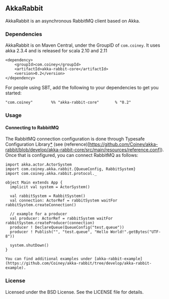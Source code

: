 ## AkkaRabbit

AkkaRabbit is an asynchronous RabbitMQ client based on Akka.

### Dependencies

AkkaRabbit is on Maven Central, under the GroupID of `com.coiney`. It uses akka 2.3.4 and is released for scala 2.10 and 2.11
```
<dependency>
    <groupId>com.coiney</groupId>
    <artifactId>akka-rabbit-core</artifactId>
    <version>0.2</version>
</dependency>
```

For people using SBT, add the following to your dependencies to get you started:
```
"com.coiney"        %% "akka-rabbit-core"       % "0.2"
```

### Usage

#### Connecting to RabbitMQ
The RabbitMQ connection configuration is done through Typesafe Configuration Library[*](https://github.com/typesafehub/config) (see (reference)[https://github.com/Coiney/akka-rabbit/blob/develop/akka-rabbit-core/src/main/resources/reference.conf]). Once that is configured, you can connect RabbitMQ as follows:
```
import akka.actor.ActorSystem
import com.coiney.akka.rabbit.{QueueConfig, RabbitSystem}
import com.coiney.akka.rabbit.protocol._

object Main extends App {
  implicit val system = ActorSystem()
  
  val rabbitSystem = RabbitSystem()
  val connection: ActorRef = rabbitSystem waitFor rabbitSystem.createConnection()
  
  // example for a producer
  val producer: ActorRef = rabbitSystem waitFor rabbitSystem.createProducer(connection)
  producer ! DeclareQueue(QueueConfig("test.queue"))
  producer ! Publish("", "test.queue", "Hello World!".getBytes("UTF-8"))
  
  system.shutDown()
}

You can find additional examples under [akka-rabbit-example](https://github.com/Coiney/akka-rabbit/tree/develop/akka-rabbit-example).

```

### License

Licensed under the BSD License. See the LICENSE file for details.